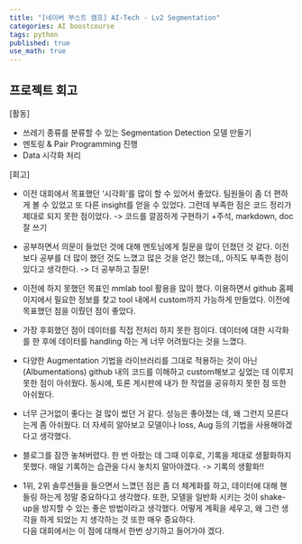 ```yaml
---
title: "[네이버 부스트 캠프] AI-Tech - Lv2 Segmentation"
categories: AI boostcourse
tags: python
published: true
use_math: true
---
```


## 프로젝트 회고

[활동]

- 쓰레기 종류를 분류할 수 있는 Segmentation Detection 모델 만들기
- 멘토링 & Pair Programming 진행 
- Data 시각화 처리


[회고]

- 이전 대회에서 목표했던 ‘시각화’를 많이 할 수 있어서 좋았다. 팀원들이 좀 더 편하게 볼 수 있었고 또 다른 insight를 얻을 수 있었다. 그런데 부족한 점은 코드 정리가 제대로 되지 못한 점이었다. -> 코드를 깔끔하게 구현하기 +주석, markdown, doc 잘 쓰기

- 공부하면서 의문이 들었던 것에 대해 멘토님에게 질문을 많이 던졌던 것 같다. 이전보다 공부를 더 많이 했던 것도 느꼈고 많은 것을 얻긴 했는데,, 아직도 부족한 점이 있다고 생각한다. -> 더 공부하고 질문!

- 이전에 하지 못했던 목표인 mmlab tool 활용을 많이 했다. 이용하면서 github 홈페이지에서 필요한 정보를 찾고 tool 내에서 custom까지 가능하게 만들었다. 이전에 목표했던 점을 이뤘던 점이 좋았다.

- 가장 후회했던 점이 데이터를 직접 전처리 하지 못한 점이다. 데이터에 대한 시각화를 한 후에 데이터를 handling 하는 게 너무 어려웠다는 것을 느꼈다.

- 다양한 Augmentation 기법을 라이브러리를 그대로 적용하는 것이 아닌 (Albumentations) github 내의 코드를 이해하고 custom해보고 싶었는 데 이루지 못한 점이 아쉬웠다. 동시에, 토론 게시판에 내가 한 작업을 공유하지 못한 점 또한 아쉬웠다.

- 너무 근거없이 좋다는 걸 많이 썼던 거 같다. 성능은 좋아졌는 데, 왜 그런지 모른다는게 좀 아쉬웠다. 더 자세히 알아보고 모델이나 loss, Aug 등의 기법을 사용해야겠다고 생각했다. 

- 블로그를 잠깐 놓쳐버렸다. 한 번 아팠는 데 그때 이후로, 기록을 제대로 생활화하지 못했다. 매일 기록하는 습관을 다시 놓치지 말아야겠다. -> 기록의 생활화!!

- 1위, 2위 솔루션들을 들으면서 느꼈던 점은 좀 더 체계화를 하고, 데이터에 대해 핸들링 하는게 정말 중요하다고 생각했다. 또한, 모델을 일반화 시키는 것이 shake-up을 방지할 수 있는 좋은 방법이라고 생각했다. 어떻게 계획을 세우고, 왜 그런 생각을 하게 되었는 지 생각하는 것 또한 매우 중요하다.  
다음 대회에서는 이 점에 대해서 한번 상기하고 들어가야 겠다.